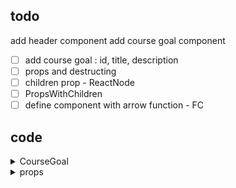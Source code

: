 ## todo

add header component
add course goal component

- [ ] add course goal : id, title, description
- [ ] props and destructing
- [ ] children prop - ReactNode
- [ ] PropsWithChildren
- [ ] define component with arrow function - FC

## code

<details>
<summary>CourseGoal</summary>

```tsx
import { type PropsWithChildren } from "react";

// interface CourseGoalProps {
//   title: string;
//   children: ReactNode
// }

type CourseGoalProps = PropsWithChildren<{ title: string }>;

export default function CourseGoal({ title, children }: CourseGoalProps) {
  return (
    <article>
      <div>
        <h2>{title}</h2>
        {children}
      </div>
      <button>Delete</button>
    </article>
  );
}

// const CourseGoal: FC<CourseGoalProps> = ({ title, children }) => {
//   return (
//     <article>
//       <div>
//         <h2>{title}</h2>
//         {children}
//       </div>
//       <button>Delete</button>
//     </article>
//   );
// };

// export default CourseGoal;
```

</details>

<details>
<summary>props</summary>

```tsx
import { type ReactNode } from "react";

type HeaderProps = {
  image: {
    src: string;
    alt: string;
  };
  children: ReactNode;
};

export default function Header({ image, children }: HeaderProps) {
  return (
    <header>
      <img {...image} />
      {children}
    </header>
  );
}
```

</details>

